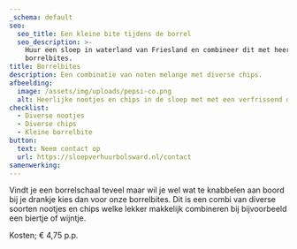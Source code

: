 ```yaml
---
_schema: default
seo:
  seo_title: Een kleine bite tijdens de borrel
  seo_description: >-
    Huur een sloep in waterland van Friesland en combineer dit met heerlijke
    borrelbites.
title: Borrelbites
description: Een combinatie van noten melange met diverse chips.
afbeelding:
  image: /assets/img/uploads/pepsi-co.png
  alt: Heerlijke nootjes en chips in de sloep met met een verfrissend drankje.
checklist:
  - Diverse nootjes
  - Diverse chips
  - Kleine borrelbite
button:
  text: Neem contact op
  url: https://sloepverhuurbolsward.nl/contact
samenwerking:
---
```


Vindt je een borrelschaal teveel maar wil je wel wat te knabbelen aan boord bij je drankje kies dan voor onze borrelbites. Dit is een combi van diverse soorten nootjes en chips welke lekker makkelijk combineren bij bijvoorbeeld een biertje of wijntje.

Kosten; € 4,75 p.p.
